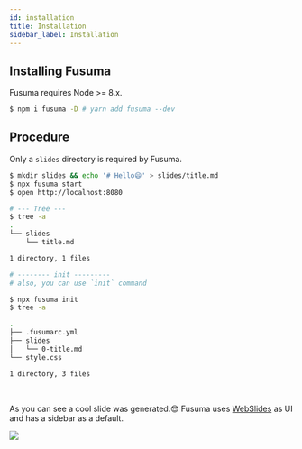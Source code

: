 ```yaml
---
id: installation
title: Installation
sidebar_label: Installation
---
```


## Installing Fusuma

Fusuma requires Node >= 8.x.

```sh
$ npm i fusuma -D # yarn add fusuma --dev
```

## Procedure

Only a `slides` directory is required by Fusuma.

```sh
$ mkdir slides && echo '# Hello😄' > slides/title.md
$ npx fusuma start
$ open http://localhost:8080

# --- Tree ---
$ tree -a
.
└── slides
    └── title.md

1 directory, 1 files

# -------- init ---------
# also, you can use `init` command

$ npx fusuma init
$ tree -a

.
├── .fusumarc.yml
├── slides
│   └── 0-title.md
└── style.css

1 directory, 3 files
```

<br />

As you can see a cool slide was generated.😎 Fusuma uses [WebSlides](http://webslides.tv) as UI and has a sidebar as a default.

![](assets/procedure-screenshot.png)
